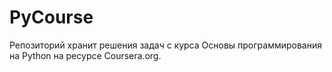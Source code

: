 # PyCourse
Репозиторий хранит решения задач с курса Основы программирования на Python на ресурсе Coursera.org.
